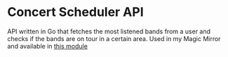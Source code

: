 # Concert Scheduler API

API written in Go that fetches the most listened bands from a user and checks if the bands are on tour in a certain area. Used in my Magic Mirror and available in [this module](https://github.com/muilpp/MM-concert-calendar)

